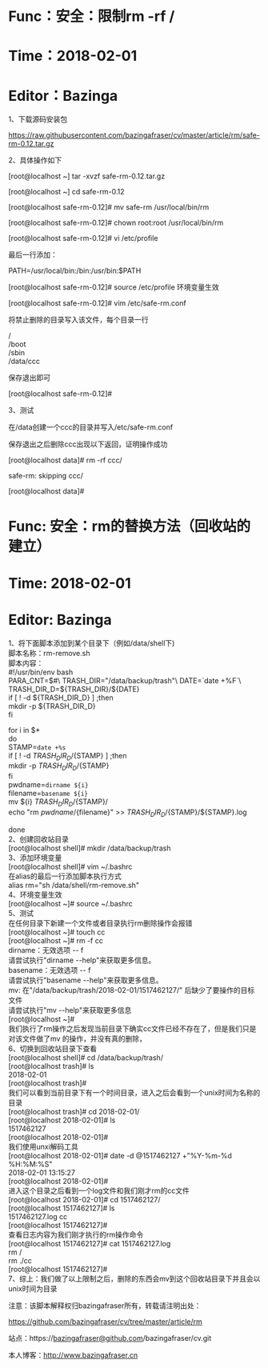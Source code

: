 
# Func：安全：限制rm -rf /

# Time：2018-02-01

# Editor：Bazinga


1、下载源码安装包

https://raw.githubusercontent.com/bazingafraser/cv/master/article/rm/safe-rm-0.12.tar.gz

2、具体操作如下

[root@localhost ~] tar -xvzf safe-rm-0.12.tar.gz

[root@localhost ~] cd safe-rm-0.12

[root@localhost safe-rm-0.12]# mv  safe-rm /usr/local/bin/rm

[root@localhost safe-rm-0.12]# chown root:root /usr/local/bin/rm

[root@localhost safe-rm-0.12]# vi /etc/profile

最后一行添加：

PATH=/usr/local/bin:/bin:/usr/bin:$PATH

[root@localhost safe-rm-0.12]# source /etc/profile    环境变量生效

[root@localhost safe-rm-0.12]# vim /etc/safe-rm.conf

将禁止删除的目录写入该文件，每个目录一行

/\
/boot\
/sbin\
/data/ccc

保存退出即可

[root@localhost safe-rm-0.12]# 

3、测试

在/data创建一个ccc的目录并写入/etc/safe-rm.conf

保存退出之后删除ccc出现以下返回，证明操作成功

[root@localhost data]# rm -rf ccc/

safe-rm: skipping ccc/

[root@localhost data]#


# Func: 安全：rm的替换方法（回收站的建立）
# Time: 2018-02-01
# Editor: Bazinga
1、将下面脚本添加到某个目录下（例如/data/shell下)\
脚本名称：rm-remove.sh\
脚本内容：\
#!/usr/bin/env bash\
PARA_CNT=$#\
TRASH_DIR="/data/backup/trash"\
DATE=`date +%F`\
TRASH_DIR_D=${TRASH_DIR}/${DATE}\
if [ ! -d ${TRASH_DIR_D} ] ;then\
    mkdir -p ${TRASH_DIR_D}\
fi

for i in $*\
do\
    STAMP=`date +%s`\
    if [ ! -d ${TRASH_DIR_D}/${STAMP} ] ;then\
        mkdir -p ${TRASH_DIR_D}/${STAMP}\
    fi\
    pwdname=`dirname ${i}`\
    filename=`basename ${i}`\
    mv ${i} ${TRASH_DIR_D}/${STAMP}/\
    echo "rm ${pwdname}/${filename}" >> ${TRASH_DIR_D}/${STAMP}/${STAMP}.log

done\
2、创建回收站目录\
[root@localhost shell]# mkdir /data/backup/trash\
3、添加环境变量\
[root@localhost shell]# vim ~/.bashrc\
在alias的最后一行添加脚本执行方式\
alias rm="sh /data/shell/rm-remove.sh"\
4、环境变量生效\
[root@localhost ~]# source ~/.bashrc\
5、测试\
在任何目录下新建一个文件或者目录执行rm删除操作会报错\
[root@localhost ~]# touch cc\
[root@localhost ~]# rm -f cc\
dirname：无效选项 -- f\
请尝试执行"dirname --help"来获取更多信息。\
basename：无效选项 -- f\
请尝试执行"basename --help"来获取更多信息。\
mv: 在"/data/backup/trash/2018-02-01/1517462127/" 后缺少了要操作的目标文件\
请尝试执行"mv --help"来获取更多信息\
[root@localhost ~]# \
我们执行了rm操作之后发现当前目录下确实cc文件已经不存在了，但是我们只是对该文件做了mv 的操作，并没有真的删除，\
6、切换到回收站目录下查看\
[root@localhost shell]# cd /data/backup/trash/\
[root@localhost trash]# ls\
2018-02-01\
[root@localhost trash]#\
我们可以看到当前目录下有一个时间目录，进入之后会看到一个unix时间为名称的目录\
[root@localhost trash]# cd 2018-02-01/\
[root@localhost 2018-02-01]# ls\
1517462127\
[root@localhost 2018-02-01]#\
我们使用unxi解码工具\
[root@localhost 2018-02-01]# date -d @1517462127 +"%Y-%m-%d %H:%M:%S"\
2018-02-01 13:15:27\
[root@localhost 2018-02-01]#\
进入这个目录之后看到一个log文件和我们刚才rm的cc文件\
[root@localhost 2018-02-01]# cd 1517462127/\
[root@localhost 1517462127]# ls\
1517462127.log  cc\
[root@localhost 1517462127]#\
查看日志内容为我们刚才执行的rm操作命令\
[root@localhost 1517462127]# cat 1517462127.log\
rm /\
rm ./cc\
[root@localhost 1517462127]#\
7、综上：我们做了以上限制之后，删除的东西会mv到这个回收站目录下并且会以unix时间为目录


注意：该脚本解释权归bazingafraser所有，转载请注明出处：

https://github.com/bazingafraser/cv/tree/master/article/rm

站点：https://bazingafraser@github.com/bazingafraser/cv.git

本人博客：http://www.bazingafraser.cn

